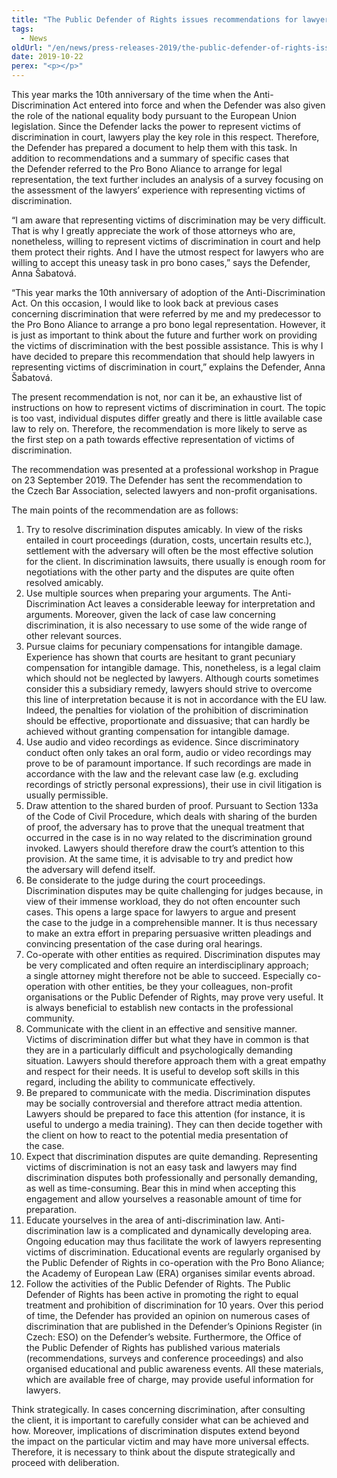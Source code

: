 ```yaml
---
title: "The Public Defender of Rights issues recommendations for lawyers representing victims of discrimination"
tags:
  - News
oldUrl: "/en/news/press-releases-2019/the-public-defender-of-rights-issues-recommendations-for-lawyers-representing-victims-of-discriminat/"
date: 2019-10-22
perex: "<p></p>"
---
```


<!-- imported from the old website -->

<p>This year marks the 10th anniversary of the time when the Anti-Discrimination Act entered into force and when the Defender was also given the role of the national equality body pursuant to the European Union legislation. Since the Defender lacks the power to represent victims of discrimination in court, lawyers play the key role in this respect. Therefore, the Defender has prepared a document to help them with this task. In addition to recommendations and a summary of specific cases that the Defender referred to the Pro Bono Aliance to arrange for legal representation, the text further includes an analysis of a survey focusing on the assessment of the lawyers’ experience with representing victims of discrimination.</p> <p>“I am aware that representing victims of discrimination may be very difficult. That is why I greatly appreciate the work of those attorneys who are, nonetheless, willing to represent victims of discrimination in court and help them protect their rights. And I have the utmost respect for lawyers who are willing to accept this uneasy task in pro bono cases,” says the Defender, Anna Šabatová. </p> <p>“This year marks the 10th anniversary of adoption of the Anti-Discrimination Act. On this occasion, I would like to look back at previous cases concerning discrimination that were referred by me and my predecessor to the Pro Bono Aliance to arrange a pro bono legal representation. However, it is just as important to think about the future and further work on providing the victims of discrimination with the best possible assistance. This is why I have decided to prepare this recommendation that should help lawyers in representing victims of discrimination in court,” explains the Defender, Anna Šabatová. </p> <p>The present recommendation is not, nor can it be, an exhaustive list of instructions on how to represent victims of discrimination in court. The topic is too vast, individual disputes differ greatly and there is little available case law to rely on. Therefore, the recommendation is more likely to serve as the first step on a path towards effective representation of victims of discrimination.</p> <p>The recommendation was presented at a professional workshop in Prague on 23 September 2019. The Defender has sent the recommendation to the Czech Bar Association, selected lawyers and non-profit organisations. </p> <p>The main points of the recommendation are as follows:</p> <ol start="1" type="1"> <li>Try to resolve discrimination disputes amicably. In view of the risks entailed in court proceedings (duration, costs, uncertain results etc.), settlement with the adversary will often be the most effective solution for the client. In discrimination lawsuits, there usually is enough room for negotiations with the other party and the disputes are quite often resolved amicably.</li> <li>Use multiple sources when preparing your arguments. The Anti-Discrimination Act leaves a considerable leeway for interpretation and arguments. Moreover, given the lack of case law concerning discrimination, it is also necessary to use some of the wide range of other relevant sources.</li> <li>Pursue claims for pecuniary compensations for intangible damage. Experience has shown that courts are hesitant to grant pecuniary compensation for intangible damage. This, nonetheless, is a legal claim which should not be neglected by lawyers. Although courts sometimes consider this a subsidiary remedy, lawyers should strive to overcome this line of interpretation because it is not in accordance with the EU law. Indeed, the penalties for violation of the prohibition of discrimination should be effective, proportionate and dissuasive; that can hardly be achieved without granting compensation for intangible damage.</li> <li>Use audio and video recordings as evidence. Since discriminatory conduct often only takes an oral form, audio or video recordings may prove to be of paramount importance. If such recordings are made in accordance with the law and the relevant case law (e.g. excluding recordings of strictly personal expressions), their use in civil litigation is usually permissible.</li> <li>Draw attention to the shared burden of proof. Pursuant to Section 133a of the Code of Civil Procedure, which deals with sharing of the burden of proof, the adversary has to prove that the unequal treatment that occurred in the case is in no way related to the discrimination ground invoked. Lawyers should therefore draw the court’s attention to this provision. At the same time, it is advisable to try and predict how the adversary will defend itself.</li> <li>Be considerate to the judge during the court proceedings. Discrimination disputes may be quite challenging for judges because, in view of their immense workload, they do not often encounter such cases. This opens a large space for lawyers to argue and present the case to the judge in a comprehensible manner. It is thus necessary to make an extra effort in preparing persuasive written pleadings and convincing presentation of the case during oral hearings.</li> <li>Co-operate with other entities as required. Discrimination disputes may be very complicated and often require an interdisciplinary approach; a single attorney might therefore not be able to succeed. Especially co-operation with other entities, be they your colleagues, non-profit organisations or the Public Defender of Rights, may prove very useful. It is always beneficial to establish new contacts in the professional community.</li> <li>Communicate with the client in an effective and sensitive manner. Victims of discrimination differ but what they have in common is that they are in a particularly difficult and psychologically demanding situation. Lawyers should therefore approach them with a great empathy and respect for their needs. It is useful to develop soft skills in this regard, including the ability to communicate effectively.</li> <li>Be prepared to communicate with the media. Discrimination disputes may be socially controversial and therefore attract media attention. Lawyers should be prepared to face this attention (for instance, it is useful to undergo a media training). They can then decide together with the client on how to react to the potential media presentation of the case.</li> <li>Expect that discrimination disputes are quite demanding. Representing victims of discrimination is not an easy task and lawyers may find discrimination disputes both professionally and personally demanding, as well as time-consuming. Bear this in mind when accepting this engagement and allow yourselves a reasonable amount of time for preparation.</li> <li>Educate yourselves in the area of anti-discrimination law. Anti-discrimination law is a complicated and dynamically developing area. Ongoing education may thus facilitate the work of lawyers representing victims of discrimination. Educational events are regularly organised by the Public Defender of Rights in co-operation with the Pro Bono Aliance; the Academy of European Law (ERA) organises similar events abroad.</li> <li>Follow the activities of the Public Defender of Rights. The Public Defender of Rights has been active in promoting the right to equal treatment and prohibition of discrimination for 10 years. Over this period of time, the Defender has provided an opinion on numerous cases of discrimination that are published in the Defender’s Opinions Register (in Czech: ESO) on the Defender’s website. Furthermore, the Office of the Public Defender of Rights has published various materials (recommendations, surveys and conference proceedings) and also organised educational and public awareness events. All these materials, which are available free of charge, may provide useful information for lawyers.</li> </ol><p> Think strategically. In cases concerning discrimination, after consulting the client, it is important to carefully consider what can be achieved and how. Moreover, implications of discrimination disputes extend beyond the impact on the particular victim and may have more universal effects. Therefore, it is necessary to think about the dispute strategically and proceed with deliberation.</p>
